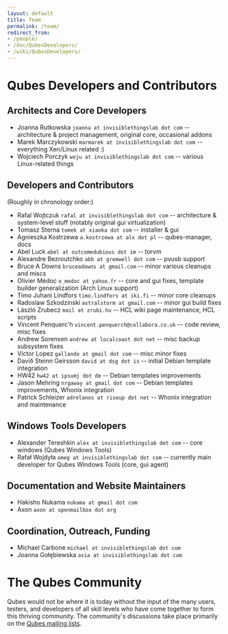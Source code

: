 ```yaml
---
layout: default
title: Team
permalink: /team/
redirect_from:
- /people/
- /doc/QubesDevelopers/
- /wiki/QubesDevelopers/
---
```


Qubes Developers and Contributors
=================================

Architects and Core Developers
------------------------------

-   Joanna Rutkowska `joanna at invisiblethingslab dot com` -- architecture & project management, original core, occasional addons
-   Marek Marczykowski `marmarek at invisiblethingslab dot com` -- everything Xen/Linux related :)
-   Wojciech Porczyk `woju at invisiblethingslab dot com` -- various Linux-related things

Developers and Contributors
--------------------------------

(Roughly in chronology order:)

-   Rafal Wojtczuk `rafal at invisiblethingslab dot com` -- architecture & system-level stuff (notably original gui virtualization)
-   Tomasz Sterna `tomek at xiaoka dot com` -- installer & gui
-   Agnieszka Kostrzewa `a.kostrzewa at alx dot pl` -- qubes-manager, docs
-   Abel Luck `abel at outcomedubious dot im` -- torvm
-   Alexandre Bezroutchko `abb at gremwell dot com` -- pvusb support
-   Bruce A Downs `bruceadowns at gmail.com` -- minor various cleanups and miscs
-   Olivier Médoc `o_medoc at yahoo.fr` -- core and gui fixes, template builder generalization (Arch Linux support)
-   Timo Juhani Lindfors `timo.lindfors at iki.fi` -- minor core cleanups
-   Radoslaw Szkodzinski `astralstorm at gmail.com` -- minor gui build fixes
-   László Zrubecz `mail at zrubi.hu` -- HCL wiki page maintenance, HCL scripts
-   Vincent Penquerc'h `vincent.penquerch@collabora.co.uk` -- code review, misc fixes
-   Andrew Sorensen `andrew at localcoast dot net` -- misc backup subsystem fixes
-   Victor Lopez `gallando at gmail dot com` -- misc minor fixes
-   Davíð Steinn Geirsson `david at dsg dot is` -- initial Debian template integration
-   HW42 `hw42 at ipsumj dot de` -- Debian templates improvements
-   Jason Mehring `nrgaway at gmail dot com` -- Debian templates improvements, Whonix integration
-   Patrick Schleizer `adrelanos at riseup dot net` -- Whonix integration and maintenance

Windows Tools Developers
---------------------------

-   Alexander Tereshkin `alex at invisiblethingslab dot com` -- core windows (Qubes Windows Tools)
-   Rafał Wojdyła `omeg at invisiblethingslab dot com` -- currently main developer for Qubes Windows Tools (core, gui agent)

Documentation and Website Maintainers
-------------------------------------

-   Hakisho Nukama `nukama at gmail dot com`
-   Axon `axon at openmailbox dot org`

Coordination, Outreach, Funding
------------------------------

- Michael Carbone `michael at invisiblethingslab dot com`
- Joanna Gołębiewska `asia at invisiblethingslab dot com`


The Qubes Community
===================

Qubes would not be where it is today without the input of the many
users, testers, and developers of all skill levels who have come together
to form this thriving community. The community's discussions take place
primarily on the [Qubes mailing lists](/doc/mailing-lists/).


